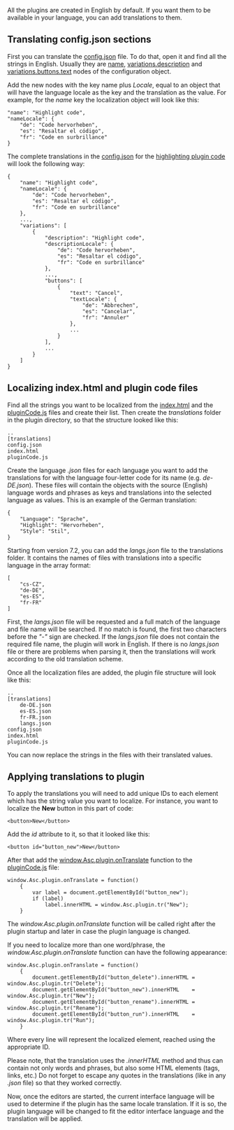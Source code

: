 All the plugins are created in English by default. If you want them to be available in your language, you can add translations to them.

## Translating config.json sections

First you can translate the [config.json](/plugin/config) file. To do that, open it and find all the strings in English. Usually they are [name](/plugin/config#name), [variations.description](/plugin/config#description) and [variations.buttons.text](/plugin/config#buttons) nodes of the configuration object.

Add the new nodes with the key name plus *Locale*, equal to an object that will have the language locale as the key and the translation as the value. For example, for the *name* key the localization object will look like this:

```
"name": "Highlight code",
"nameLocale": {
    "de": "Code hervorheben",
    "es": "Resaltar el código",
    "fr": "Code en surbrillance"
}
```

The complete translations in the [config.json](/plugin/config) for the [highlighting plugin code](https://github.com/ONLYOFFICE/onlyoffice.github.io/tree/master/sdkjs-plugins/content/highlightcode) will look the following way:

```
{
    "name": "Highlight code",
    "nameLocale": {
        "de": "Code hervorheben",
        "es": "Resaltar el código",
        "fr": "Code en surbrillance"
    },
    ...,
    "variations": [
        {
            "description": "Highlight code",
            "descriptionLocale": {
                "de": "Code hervorheben",
                "es": "Resaltar el código",
                "fr": "Code en surbrillance"
            },
            ...,
            "buttons": [
                {
                    "text": "Cancel",
                    "textLocale": {
                        "de": "Abbrechen",
                        "es": "Cancelar",
                        "fr": "Annuler"
                    },
                    ...
                }
            ],
            ...
        }
    ]
}
```

## Localizing index.html and plugin code files

Find all the strings you want to be localized from the [index.html](/plugin/indexhtml) and the [pluginCode.js](/plugin/code) files and create their list. Then create the *translations* folder in the plugin directory, so that the structure looked like this:

```
..
[translations]
config.json
index.html
pluginCode.js
```

Create the language *.json* files for each language you want to add the translations for with the language four-letter code for its name (e.g. *de-DE.json*). These files will contain the objects with the source (English) language words and phrases as keys and translations into the selected language as values. This is an example of the German translation:

```
{
    "Language": "Sprache",
    "Highlight": "Hervorheben",
    "Style": "Stil",
}
```

Starting from version 7.2, you can add the *langs.json* file to the translations folder. It contains the names of files with translations into a specific language in the array format:

```
[
    "cs-CZ",
    "de-DE",
    "es-ES",
    "fr-FR"
]
```

First, the *langs.json* file will be requested and a full match of the language and file name will be searched. If no match is found, the first two characters before the *"-"* sign are checked. If the *langs.json* file does not contain the required file name, the plugin will work in English. If there is no *langs.json* file or there are problems when parsing it, then the translations will work according to the old translation scheme.

Once all the localization files are added, the plugin file structure will look like this:

```
..
[translations]
    de-DE.json
    es-ES.json
    fr-FR.json
    langs.json
config.json
index.html
pluginCode.js
```

You can now replace the strings in the files with their translated values.

## Applying translations to plugin

To apply the translations you will need to add unique IDs to each element which has the string value you want to localize. For instance, you want to localize the **New** button in this part of code:

```
<button>New</button>
```

Add the *id* attribute to it, so that it looked like this:

```
<button id="button_new">New</button>
```

After that add the [window.Asc.plugin.onTranslate](/plugin/events/ontranslate) function to the [pluginCode.js](/plugin/code) file:

```
window.Asc.plugin.onTranslate = function()
    {
        var label = document.getElementById("button_new");
        if (label)
            label.innerHTML = window.Asc.plugin.tr("New");
    }
```

The *window\.Asc.plugin.onTranslate* function will be called right after the plugin startup and later in case the plugin language is changed.

If you need to localize more than one word/phrase, the *window\.Asc.plugin.onTranslate* function can have the following appearance:

```
window.Asc.plugin.onTranslate = function()
    {
        document.getElementById("button_delete").innerHTML = window.Asc.plugin.tr("Delete");
        document.getElementById("button_new").innerHTML    = window.Asc.plugin.tr("New");
        document.getElementById("button_rename").innerHTML = window.Asc.plugin.tr("Rename");
        document.getElementById("button_run").innerHTML    = window.Asc.plugin.tr("Run");
    }
```

Where every line will represent the localized element, reached using the appropriate ID.

Please note, that the translation uses the *.innerHTML* method and thus can contain not only words and phrases, but also some HTML elements (tags, links, etc.) Do not forget to escape any quotes in the translations (like in any *.json* file) so that they worked correctly.

Now, once the editors are started, the current interface language will be used to determine if the plugin has the same locale translation. If it is so, the plugin language will be changed to fit the editor interface language and the translation will be applied.
